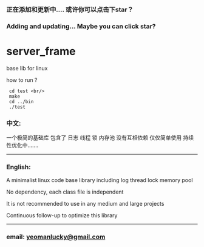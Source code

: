 ### 正在添加和更新中.... 或许你可以点击下star？ <br/>
### Adding and updating... Maybe you can click star?<br/>


# server_frame
 base lib for linux
 
 how to run ?
   
     cd test <br/>
     make
     cd ../bin
     ./test
    
 ### 中文:
  一个极简的基础库 包含了 日志 线程 锁 内存池
  没有互相依赖 仅仅简单使用
  持续性优化中.......
  
  ---
 ### English:
  A minimalist linux code base library including log thread lock memory pool

  No dependency, each class file is independent
   
  It is not recommended to use in any medium and large projects
  
  Continuous follow-up to optimize this library
 
 ---
 ### email: yeomanlucky@gmail.com

